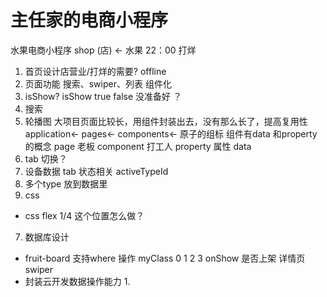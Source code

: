# 主任家的电商小程序
水果电商小程序
shop (店) <- 水果
22：00 打烊
1. 首页设计店营业/打烊的需要?
offline
2. 页面功能
  搜索、swiper、列表
  组件化
3. isShow?
  isShow true false 没准备好
  ？
4. 搜索
5. 轮播图
  大项目页面比较长，用组件封装出去，没有那么长了，提高复用性
  application<- pages<- components<- 原子的组标
  组件有data 和property 的概念
  page 老板 component 打工人 property 属性 data
6. tab 切换？
  1. 设备数据 tab 状态相关 activeTypeId
  2. 多个type 放到数据里
  3. css
  - css flex 1/4
    这个位置怎么做？
7. 数据库设计
  - fruit-board
    支持where 操作
    myClass 0 1 2 3
    onShow 是否上架
    详情页 swiper
  - 封装云开发数据操作能力
    1.